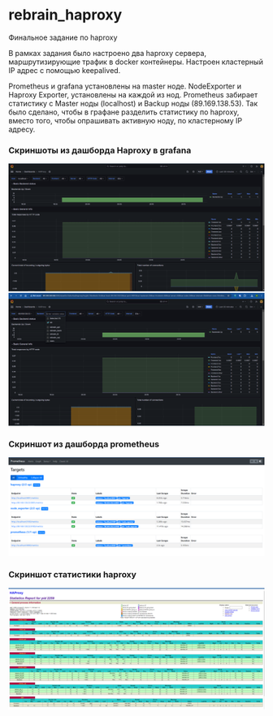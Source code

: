 # rebrain_haproxy
Финальное задание по haproxy

В рамках задания было настроено два haproxy сервера, маршрутизирующие трафик в docker контейнеры.
Настроен кластерный IP адрес с помощью keepalived. 

Prometheus и grafana установлены на master ноде. NodeExporter и Haproxy Exporter, установлены на каждой из нод.
Prometheus забирает статистику с Master ноды (localhost) и Backup ноды (89.169.138.53). Так было сделано, чтобы в графане разделить статистику по haproxy, вместо того, чтобы опрашивать активную ноду, по кластерному IP адресу.

### Скриншоты из дашборда Haproxy в grafana
![Master нода haproxy](/screenshot/Haproxy_master.PNG?raw=true "Master нода")
![Backup нода haproxy](/screenshot/Haproxy_backup.PNG?raw=true "Backup нода")

### Скриншот из дашборда prometheus
![Prometheus scraper stats](/screenshot/prometheus.PNG?raw=true "prom")

### Скриншот статистики haproxy
![Haproxy stats](/screenshot/haproxy_stats.PNG?raw=true "haproxy stats")
